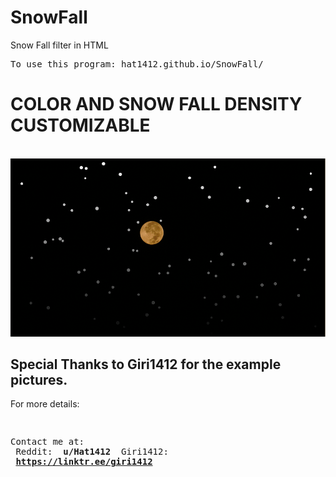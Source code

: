 # SnowFall

Snow Fall filter in HTML

<pre>
To use this program: hat1412.github.io/SnowFall/
</pre>

<h1> COLOR AND SNOW FALL DENSITY CUSTOMIZABLE </h1> </br>
<img src = "https://github.com/Hat1412/SnowFall/blob/main/moon_white.png">
</br>
<h2> Special Thanks to Giri1412 for the example pictures. </h2>
For more details:
<pre>

Contact me at: </br>
    Reddit: <strong> u/Hat1412 </strong>
    Giri1412: <strong> https://linktr.ee/giri1412 </strong>
</pre>

